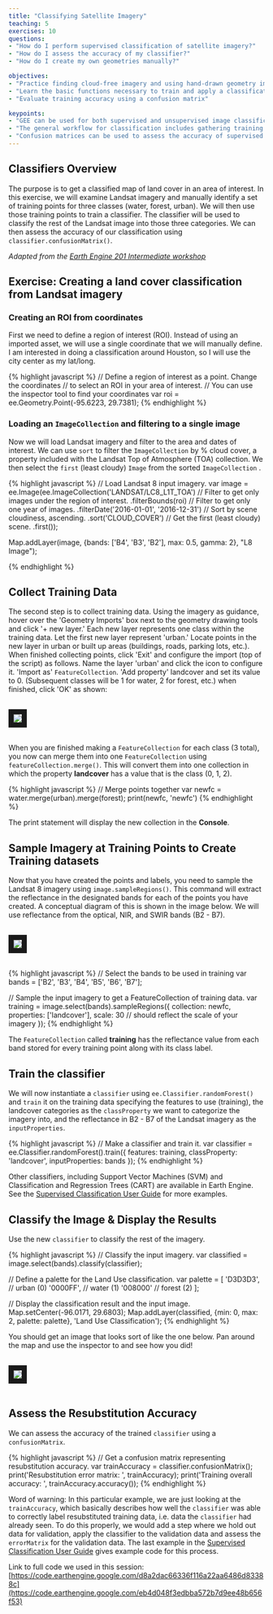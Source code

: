 ```yaml
---
title: "Classifying Satellite Imagery"
teaching: 5
exercises: 10
questions:
- "How do I perform supervised classification of satellite imagery?"
- "How do I assess the accuracy of my classifier?"
- "How do I create my own geometries manually?"

objectives:
- "Practice finding cloud-free imagery and using hand-drawn geometry imports "
- "Learn the basic functions necessary to train and apply a classification algorithm"
- "Evaluate training accuracy using a confusion matrix"

keypoints:
- "GEE can be used for both supervised and unsupervised image classification."
- "The general workflow for classification includes gathering training data, creating a classifier, training the classifier, classifying the image, and then estimate error with an independent validation dataset."
- "Confusion matrices can be used to assess the accuracy of supervised classifiers but should be used with caution."
---
```



## Classifiers Overview

The purpose is to get a classified map of land cover in an area of interest. In this exercise, we will examine Landsat imagery and manually identify a set of training points for three classes (water, forest, urban). We will then use those training points to train a classifier. The classifier will be used to classify the rest of the Landsat image into those three categories. We can then assess the accuracy of our classification using `classifier.confusionMatrix()`.

*Adapted from the [Earth Engine 201 Intermediate workshop](https://developers.google.com/earth-engine/classification)*

## Exercise: Creating a land cover classification from Landsat imagery

### Creating an ROI from coordinates

First we need to define a region of interest (ROI). Instead of using an imported asset, we will use a single coordinate that we will manually define. I am interested in doing a classification around Houston, so I will use the city center as my lat/long.

{% highlight javascript %}
// Define a region of interest as a point.  Change the coordinates
// to select an ROI in your area of interest.
// You can use the inspector tool to find your coordinates
var roi = ee.Geometry.Point(-95.6223, 29.7381);
{% endhighlight %}

### Loading an `ImageCollection` and filtering to a single image

Now we will load Landsat imagery and filter to the area and dates of interest.  We can use `sort` to filter the `ImageCollection` by % cloud cover, a property included with the Landsat Top of Atmosphere (TOA) collection. We then select the `first` (least cloudy) `Image` from the sorted `ImageCollection` .

{% highlight javascript %}
// Load Landsat 8 input imagery.
var image = ee.Image(ee.ImageCollection('LANDSAT/LC8_L1T_TOA')
    // Filter to get only images under the region of interest.
    .filterBounds(roi)
    // Filter to get only one year of images.
    .filterDate('2016-01-01', '2016-12-31')
    // Sort by scene cloudiness, ascending.
    .sort('CLOUD_COVER')
    // Get the first (least cloudy) scene.
    .first());

Map.addLayer(image, {bands: ['B4', 'B3', 'B2'], max: 0.5, gamma: 2}, "L8 Image");

{% endhighlight %}

## Collect Training Data

The second step is to collect training data.  Using the imagery as guidance, hover over the 'Geometry Imports' box next to the geometry drawing tools and click '+ new layer.'  Each new layer represents one class within the training data. Let the first new layer represent 'urban.'  Locate points in the new layer in urban or built up areas (buildings, roads, parking lots, etc.).  When finished collecting points, click 'Exit' and configure the import (top of the script) as follows.  Name the layer 'urban' and click the  icon to configure it.  'Import as' `FeatureCollection`.  'Add property' landcover and set its value to 0.  (Subsequent classes will be 1 for water, 2 for forest, etc.)  when finished, click 'OK' as shown:

<br>
<img src="../fig/03_geomConfig.png" border = "10">
<br><br>

When you are finished making a `FeatureCollection` for each class (3 total), you now can merge them into one `FeatureCollection` using `featureCollection.merge()`. This will convert them into one collection in which the property **landcover** has a value that is the class (0, 1, 2).

{% highlight javascript %}
// Merge points together
var newfc = water.merge(urban).merge(forest);
print(newfc, 'newfc')
{% endhighlight %}

The print statement will display the new collection in the **Console**.

## Sample Imagery at Training Points to Create Training datasets

Now that you have created the points and labels, you need to sample the Landsat 8 imagery using `image.sampleRegions()`. This command will extract the reflectance in the designated bands for each of the points you have created. A conceptual diagram of this is shown in the image below. We will use reflectance from the optical, NIR, and SWIR bands (B2 - B7).

<br>
<img src="../fig/03_classificationsample.png" border = "10">
<br><br>

{% highlight javascript %}
// Select the bands to be used in training
var bands = ['B2', 'B3', 'B4', 'B5', 'B6', 'B7'];

// Sample the input imagery to get a FeatureCollection of training data.
var training = image.select(bands).sampleRegions({
  collection: newfc,
  properties: ['landcover'],
  scale: 30  // should reflect the scale of your imagery
});
{% endhighlight %}

The `FeatureCollection` called **training** has the reflectance value from each band stored for every training point along with its class label.

## Train the classifier
We will now instantiate a `classifier` using `ee.Classifier.randomForest()` and `train` it on the training data specifying the features to use (training), the landcover categories as the `classProperty` we want to categorize the imagery into, and the reflectance in B2 - B7 of the Landsat imagery as the `inputProperties`.

{% highlight javascript %}
// Make a classifier and train it.
var classifier = ee.Classifier.randomForest().train({
  features: training,
  classProperty: 'landcover',
  inputProperties: bands
});
{% endhighlight %}

Other classifiers, including Support Vector Machines (SVM) and Classification and Regression Trees (CART) are available in Earth Engine. See the [Supervised Classification User Guide](https://developers.google.com/earth-engine/classification) for more examples.


## Classify the Image & Display the Results

Use the new `classifier` to classify the rest of the imagery.

{% highlight javascript %}
// Classify the input imagery.
var classified = image.select(bands).classify(classifier);

// Define a palette for the Land Use classification.
var palette = [
  'D3D3D3', // urban (0)
  '0000FF', // water (1)
  '008000' //  forest (2)
];

// Display the classification result and the input image.
Map.setCenter(-96.0171, 29.6803);
Map.addLayer(classified, {min: 0, max: 2, palette: palette}, 'Land Use Classification');
{% endhighlight %}

You should get an image that looks sort of like the one below. Pan around the map and use the inspector to and see how you did!

<br>
<img src="../fig/03_classified.png" border = "10">
<br><br>


## Assess the Resubstitution Accuracy

We can assess the accuracy of the trained `classifier` using a `confusionMatrix`.

{% highlight javascript %}
// Get a confusion matrix representing resubstitution accuracy.
var trainAccuracy = classifier.confusionMatrix();
print('Resubstitution error matrix: ', trainAccuracy);
print('Training overall accuracy: ', trainAccuracy.accuracy());
{% endhighlight %}

Word of warning: In this particular example, we are just looking at the `trainAccuracy`, which basically describes how well the `classifier` was able to correctly label resubstituted training data, i.e. data the `classifier` had already seen. To do this properly, we would add a step where we hold out data for validation, apply the classifier to the validation data and assess the `errorMatrix` for the validation data. The last example in the [Supervised Classification User Guide](https://developers.google.com/earth-engine/classification) gives example code for this process.



Link to full code we used in this session:
[https://code.earthengine.google.com/d8a2dac66336f116a22aa6486d83388c](https://code.earthengine.google.com/eb4d048f3edbba572b7d9ee48b656f53)
